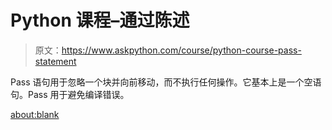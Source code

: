 # Python 课程–通过陈述

> 原文：<https://www.askpython.com/course/python-course-pass-statement>

Pass 语句用于忽略一个块并向前移动，而不执行任何操作。它基本上是一个空语句。Pass 用于避免编译错误。

<about:blank>